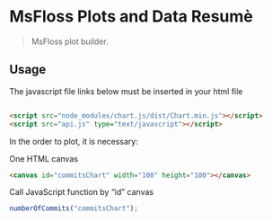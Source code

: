 # MsFloss Plots and Data Resumè

> MsFloss plot builder.

## Usage
The javascript file links below must be inserted in your html file
```html

<script src="node_modules/chart.js/dist/Chart.min.js"></script>
<script src="api.js" type="text/javascript"></script>
```
In the order to plot, it is necessary:

One HTML canvas
```HTML
<canvas id="commitsChart" width="100" height="100"></canvas>
```

Call JavaScript function by “id” canvas 
```js
numberOfCommits("commitsChart");
```
